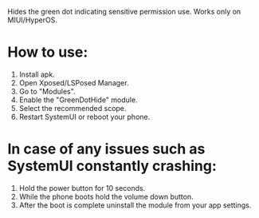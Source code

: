 Hides the green dot indicating sensitive permission use. Works only on MIUI/HyperOS.
# How to use:
1. Install apk.
2. Open Xposed/LSPosed Manager.
3. Go to "Modules".
4. Enable the "GreenDotHide" module.
5. Select the recommended scope.
6. Restart SystemUI or reboot your phone.

# In case of any issues such as SystemUI constantly crashing:
1. Hold the power button for 10 seconds.
2. While the phone boots hold the volume down button.
3. After the boot is complete uninstall the module from your app settings.
